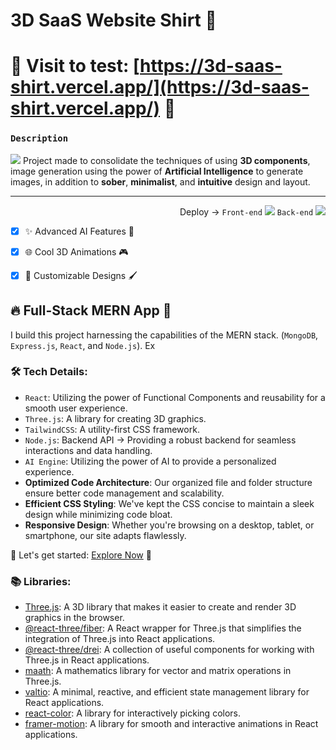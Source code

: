 # 3D SaaS Website Shirt 🚀

# 🚀 Visit to test: [https://3d-saas-shirt.vercel.app/](https://3d-saas-shirt.vercel.app/) 🚀


### `Description`
<img src="https://img.shields.io/badge/-D40000.svg?style=plastic&logo=asciinema&logoColor=white"> Project made to consolidate the techniques of using **3D components**, image generation using the power of **Artificial Intelligence** to generate images, in addition to **sober**, **minimalist**, and **intuitive** design and layout.
***
<div align='right'>
  
 Deploy →  ` Front-end ` <img src="https://img.shields.io/badge/Vercel-000?&logo=Vercel&"> 
 ` Back-end `  <img src="https://img.shields.io/badge/Render-000?&logo=Render&logoColor=46E3B7">   
</div>

- [x] ✨ Advanced AI Features 🤖

- [x] 🌐 Cool 3D Animations 🎮

- [x] 🎨 Customizable Designs 🖌️

## 🔥 Full-Stack MERN App 🚀

I build this project harnessing the capabilities of the MERN stack. (`MongoDB`, `Express.js`, `React`, and `Node.js`).
Ex

### 🛠️ Tech Details:

- `React`: Utilizing the power of Functional Components and reusability for a smooth user experience.
- `Three.js`: A library for creating 3D graphics.
- `TailwindCSS`: A utility-first CSS framework.
- `Node.js`: Backend API -> Providing a robust backend for seamless interactions and data handling.
- `AI Engine`: Utilizing the power of AI to provide a personalized experience.
- **Optimized Code Architecture**: Our organized file and folder structure ensure better code management and scalability.
- **Efficient CSS Styling**: We've kept the CSS concise to maintain a sleek design while minimizing code bloat.
- **Responsive Design**: Whether you're browsing on a desktop, tablet, or smartphone, our site adapts flawlessly.

🚀 Let's get started: [Explore Now](https://3d-saas-shirt.vercel.app/) 🚀

### 📚 Libraries:

- [Three.js](https://threejs.org/): A 3D library that makes it easier to create and render 3D graphics in the browser.
- [@react-three/fiber](https://github.com/pmndrs/react-three-fiber): A React wrapper for Three.js that simplifies the integration of Three.js into React applications.
- [@react-three/drei](https://github.com/pmndrs/drei): A collection of useful components for working with Three.js in React applications.
- [maath](https://github.com/drcmda/maath): A mathematics library for vector and matrix operations in Three.js.
- [valtio](https://github.com/pmndrs/valtio): A minimal, reactive, and efficient state management library for React applications.
- [react-color](https://github.com/casesandberg/react-color): A library for interactively picking colors.
- [framer-motion](https://www.framer.com/motion/): A library for smooth and interactive animations in React applications.
